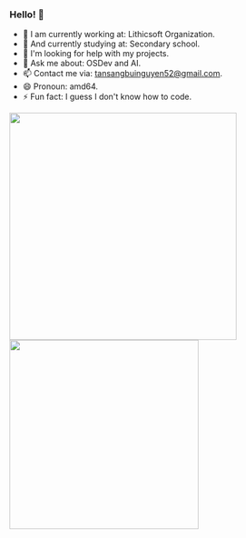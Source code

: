 ### Hello! 👋

- 🔭 I am currently working at: Lithicsoft Organization.
- 🌱 And currently studying at: Secondary school.
- 🤔 I'm looking for help with my projects.
- 💬 Ask me about: OSDev and AI.
- 📫 Contact me via: tansangbuinguyen52@gmail.com.
- 😄 Pronoun: amd64.
- ⚡ Fun fact: I guess I don't know how to code.

<a href="#">
  <img align="center" src="https://github-readme-stats.vercel.app/api?username=EndermanPC&show_icons=true" width="400"/>
</a>
<a href="#">
  <img align="center" src="https://github-readme-stats.vercel.app/api/top-langs/?username=EndermanPC&layout=compact" width="333" />
</a>
